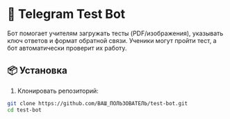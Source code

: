 # 🧪 Telegram Test Bot

Бот помогает учителям загружать тесты (PDF/изображения), указывать ключ ответов и формат обратной связи. Ученики могут пройти тест, а бот автоматически проверит их работу.

## 📦 Установка

1. Клонировать репозиторий:

```bash
git clone https://github.com/ВАШ_ПОЛЬЗОВАТЕЛЬ/test-bot.git
cd test-bot
